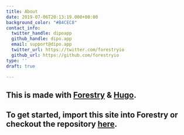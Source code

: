 ```yaml
---
title: About
date: 2019-07-06T20:13:19.000+00:00
background_color: "#B4CEC8"
contact_info:
  twitter_handle: dipoapp
  github_handle: dipo.app
  email: support@dipo.app
  twitter_url: https://twitter.com/forestryio
  github_url: https://github.com/forestryio
type: ''
draft: true

---
```

## This is made with [Forestry](https://forestry.io/ "Forestry.io") & [Hugo](https://gohugo.io/ "Hugo SSG").

## To get started, import this site into Forestry or checkout the repository [here](https://github.com/kendallstrautman/starter-blog-hugo "forestry starter blog hugo").